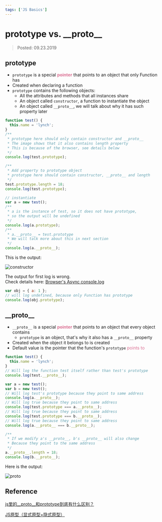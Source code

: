 ```yaml
---
tags: ['JS Basics']
---
```


# prototype vs. \_\_proto\_\_

> Posted: 09.23.2019

<Tag />

## prototype

- `prototype` is a special <span style='color: palevioletred'>**pointer**</span> that 
points to an object that only Function has
- Created when declaring a function
- `prototype` contains the following objects:
  - All the attributes and methods that all instances share
  - An object called `constructor`, a function to instantiate the object
  - An object called `__proto__`, we will talk about why it has such property later

```javascript
function test() {
  this.name = 'lynch';
}
/**
 * prototype here should only contain constructor and __proto__
 * The image shows that it also contains length property
 * This is because of the browser, see details below 
 */
console.log(test.prototype);

/**
 * Add property to prototype object
 * prototype here should contain constructor, __proto__ and length
 */
test.prototype.length = 18;
console.log(test.prototype);

// instantiate
var a = new test();
/**
 * a is the instance of test, so it does not have prototype,
 * so the output will be undefined
 */
console.log(a.prototype);
/**
 * a.__proto__ = test.prototype
 * We will talk more about this in next section
 */
console.log(a.__proto__);
```
This is the output: 

![constructor](/constructor.png)

The output for first log is wrong.  
Check details here: [Browser's Async console.log](/js-basics/consolelog.md)

```javascript
var obj = { a: 1 };
// will log undefined, because only Function has prototype
console.log(obj.prototype);
```

## \_\_proto\_\_

- `__proto__` is a special <span style='color: palevioletred'>**pointer**</span> that 
points to an object that every object contains
  - `prototype` is an object, that's why it also has a `__proto__` property
- Created when the object it belongs to is created
- Default value is the pointer that the function's `prototype` <span style='color: palevioletred'>points to</span>

```javascript
function test() {
  this.name = 'lynch';
}
// Will log the function test itself rather than test's prototype
console.log(test.__proto__);

var a = new test();
var b = new test();
// Will log test's prototype because they point to same address
console.log(a.__proto__);
// Will log true because they point to same address
console.log(test.prototype === a.__proto__);
// Will log true because they point to same address
console.log(test.prototype === b.__proto__);
// Will log true because they point to same address
console.log(a.__proto__ === b.__proto__);

/**
 * If we modify a's __proto__, b's __proto__ will also change
 * Because they point to the same address
 */
a.__proto__.length = 18;
console.log(b.__proto__);
```

Here is the output:

![__proto__](/proto.png)

## Reference

[js里的__proto__和prototype到底有什么区别？](https://www.jianshu.com/p/80bcf8b2004e)

[JS原型（显式原型+隐式原型）](https://www.jianshu.com/p/79f5549fa1e7)

<Disqus />
